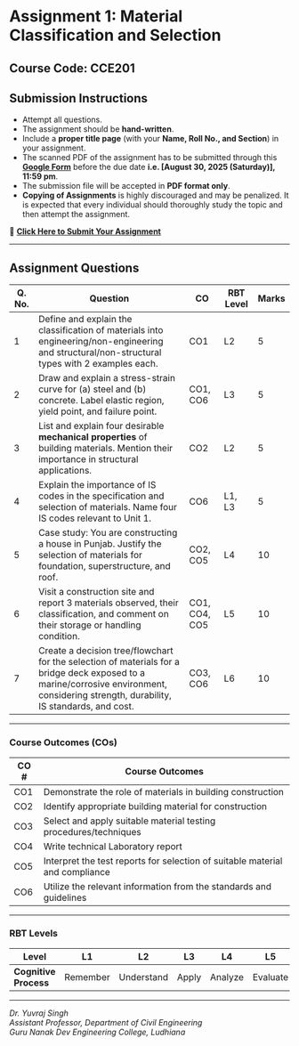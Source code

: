 # Assignment 1: Material Classification and Selection

## Course Code: CCE201

## **Submission Instructions**

* Attempt all questions.
* The assignment should be **hand-written**.
* Include a **proper title page** (with your **Name, Roll No., and Section**) in your assignment.
* The scanned PDF of the assignment has to be submitted through this **[Google Form](https://docs.google.com/forms/d/e/1FAIpQLSd5Ubic7d6eE3t_3M4I-kkA1P1DILG-T-mPjThKC28fU1fBnQ/viewform?usp=sharing&ouid=101221929860157528159)** before the due date **i.e. [August 30, 2025 (Saturday)], 11:59 pm**.
* The submission file will be accepted in **PDF format only**.
* **Copying of Assignments** is highly discouraged and may be penalized. It is expected that every individual should thoroughly study the topic and then attempt the assignment.

🔗 [**Click Here to Submit Your Assignment**](https://docs.google.com/forms/d/e/1FAIpQLSd5Ubic7d6eE3t_3M4I-kkA1P1DILG-T-mPjThKC28fU1fBnQ/viewform?usp=sharing&ouid=101221929860157528159)

---

## **Assignment Questions**

| **Q. No.** | **Question**                                                                                                                                      | **CO**           | **RBT Level** | **Marks** |
| ---------- | ------------------------------------------------------------------------------------------------------------------------------------------------- | ---------------- | ------------- | --------- |
| 1          | Define and explain the classification of materials into engineering/non-engineering and structural/non-structural types with 2 examples each.    | CO1              | L2            | 5         |
| 2          | Draw and explain a stress-strain curve for (a) steel and (b) concrete. Label elastic region, yield point, and failure point.                      | CO1, CO6         | L3            | 5         |
| 3          | List and explain four desirable **mechanical properties** of building materials. Mention their importance in structural applications.             | CO2              | L2            | 5         |
| 4          | Explain the importance of IS codes in the specification and selection of materials. Name four IS codes relevant to Unit 1.                        | CO6              | L1, L3        | 5         |
| 5          | Case study: You are constructing a house in Punjab. Justify the selection of materials for foundation, superstructure, and roof.                  | CO2, CO5         | L4            | 10         |
| 6          | Visit a construction site and report 3 materials observed, their classification, and comment on their storage or handling condition.              | CO1, CO4, CO5    | L5            | 10        |
| 7          | Create a decision tree/flowchart for the selection of materials for a bridge deck exposed to a marine/corrosive environment, considering strength, durability, IS standards, and cost.     | CO3, CO6         | L6            | 10         |

---

### **Course Outcomes (COs)**

| **CO #** | **Course Outcomes**                                                                                                     |
| -------- | ----------------------------------------------------------------------------------------------------------------------- |
| CO1      | Demonstrate the role of materials in building construction                                                             |
| CO2      | Identify appropriate building material for construction                                                                |
| CO3      | Select and apply suitable material testing procedures/techniques                                                       |
| CO4      | Write technical Laboratory report                                                                                      |
| CO5      | Interpret the test reports for selection of suitable material and compliance                                           |
| CO6      | Utilize the relevant information from the standards and guidelines                                                     |

---

### **RBT Levels**

| **Level**             | L1       | L2         | L3    | L4      | L5       | L6     |
| --------------------- | -------- | ---------- | ----- | ------- | -------- | ------ |
| **Cognitive Process** | Remember | Understand | Apply | Analyze | Evaluate | Create |

---

*Dr. Yuvraj Singh*  
_Assistant Professor, Department of Civil Engineering_  
_Guru Nanak Dev Engineering College, Ludhiana_
